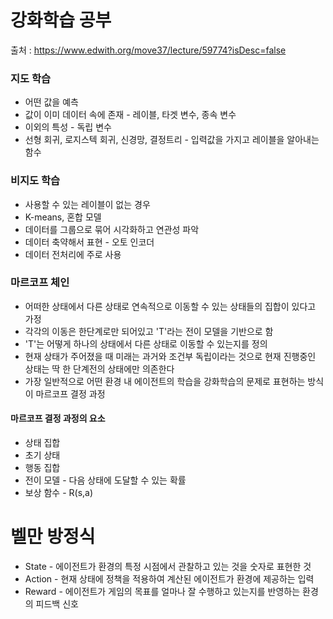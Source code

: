 # 강화학습 공부 
출처 : https://www.edwith.org/move37/lecture/59774?isDesc=false

### 지도 학습
- 어떤 값을 예측
- 값이 이미 데이터 속에 존재 - 레이블, 타겟 변수, 종속 변수
- 이외의 특성 - 독립 변수
- 선형 회귀, 로지스텍 회귀, 신경망, 결정트리 - 입력값을 가지고 레이블을 알아내는 함수

### 비지도 학습
- 사용할 수 있는 레이블이 없는 경우
- K-means, 혼합 모델
- 데이터를 그룹으로 묶어 시각화하고 연관성 파악
- 데이터 축약해서 표현 - 오토 인코더
- 데이터 전처리에 주로 사용

### 마르코프 체인
- 어떠한 상태에서 다른 상태로 연속적으로 이동할 수 있는 상태들의 집합이 있다고 가정
- 각각의 이동은 한단계로만 되어있고 'T'라는 전이 모델을 기반으로 함
- 'T'는 어떻게 하나의 상태에서 다른 상태로 이동할 수 있는지를 정의
- 현재 상태가 주어졌을 때 미래는 과거와 조건부 독립이라는 것으로 현재 진행중인 상태는 딱 한 단계전의 상태에만 의존한다
- 가장 일반적으로 어떤 환경 내 에이전트의 학습을 강화학습의 문제로 표현하는 방식이 마르코프 결정 과정

#### 마르코프 결정 과정의 요소
- 상태 집합
- 초기 상태
- 행동 집합
- 전이 모델 - 다음 상태에 도달할 수 있는 확률
- 보상 함수 - R(s,a)

# 벨만 방정식
- State - 에이전트가 환경의 특정 시점에서 관찰하고 있는 것을 숫자로 표현한 것
- Action - 현재 상태에 정책을 적용하여 계산된 에이전트가 환경에 제공하는 입력
- Reward - 에이전트가 게임의 목표를 얼마나 잘 수행하고 있는지를 반영하는 환경의 피드백 신호

